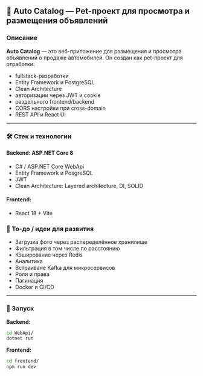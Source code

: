 ## 🚗 Auto Catalog — Pet-проект для просмотра и размещения объявлений

### Описание

**Auto Catalog** — это веб-приложение для размещения и просмотра объявлений о продаже автомобилей. Он создан как pet-проект для отработки:

- fullstack-разработки
- Entity Framework и PostgreSQL
- Clean Architecture
- авторизации через JWT и cookie
- раздельного frontend/backend
- CORS настройки при cross-domain
- REST API и React UI

---

### 🛠️ Стек и технологии

#### Backend: ASP.NET Core 8

- C# / ASP.NET Core WebApi
- Entity Framework и PosgreSQL
- JWT
- Clean Architecture: Layered architecture, DI, SOLID

#### Frontend: 
- React 18 + Vite


### 📓 То-до / идеи для развития

- Загрузка фото через распеределённое хранилище
- Фильтрация в том числе по расстоянию
- Кэширование через Redis
- Аналитика
- Встраиване Kafka для микросервисов
- Роли и права
- Пагинация
- Docker и CI/CD

---

### 📁 Запуск

**Backend:**

```bash
cd WebApi/
dotnet run
```

**Frontend:**

```bash
cd frontend/
npm run dev
```

